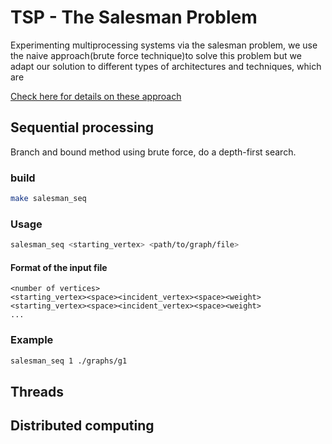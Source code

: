 # TSP - The Salesman Problem

Experimenting multiprocessing systems via the salesman problem, we use the naive
approach(brute force technique)to solve this problem but we adapt our solution
to different types of architectures and techniques, which are

[Check here for details on these approach](https://github.com/tcheukueppo/salesman/tree/master/docs_jpg)

## Sequential processing

Branch and bound method using brute force, do a depth-first search.

### build

```bash
make salesman_seq
```
### Usage

```bash
salesman_seq <starting_vertex> <path/to/graph/file>
```

#### Format of the input file

```
<number of vertices>
<starting_vertex><space><incident_vertex><space><weight>
<starting_vertex><space><incident_vertex><space><weight>
...
```

### Example

```bash
salesman_seq 1 ./graphs/g1
```

## Threads

## Distributed computing

